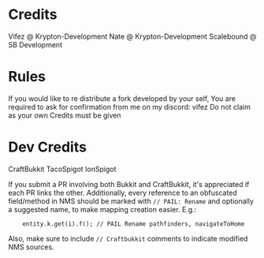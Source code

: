 # Credits
Vifez @ Krypton-Development
Nate @ Krypton-Development
Scalebound @ SB Development

# Rules
If you would like to re distribute a fork developed by your self, You are required to ask for confirmation from me on my discord: vifez
Do not claim as your own
Credits must be given

# Dev Credits
CraftBukkit
TacoSpigot
IonSpigot
 
If you submit a PR involving both Bukkit and CraftBukkit, it's appreciated if each PR links the other. Additionally, every reference to an obfuscated field/method in NMS should be marked with `// PAIL: Rename` and optionally a suggested name, to make mapping creation easier. E.g.:
```
    entity.k.get(i).f(); // PAIL Rename pathfinders, navigateToHome 
```
Also, make sure to include `// Craftbukkit` comments to indicate modified NMS sources.
